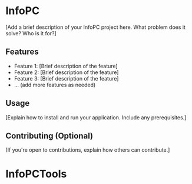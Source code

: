 # InfoPC

[Add a brief description of your InfoPC project here. What problem does it solve? Who is it for?]

## Features

- Feature 1: [Brief description of the feature]
- Feature 2: [Brief description of the feature]
- Feature 3: [Brief description of the feature]
- ... (add more features as needed)

## Usage

[Explain how to install and run your application. Include any prerequisites.]

## Contributing (Optional)

[If you're open to contributions, explain how others can contribute.]
# InfoPCTools
